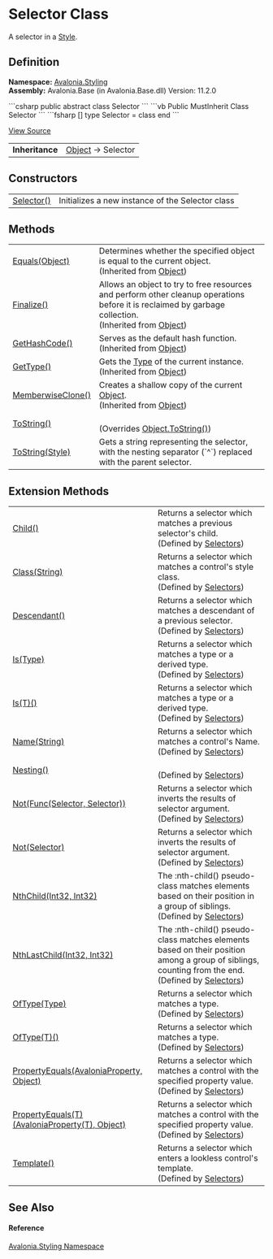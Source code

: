 # Selector Class


A selector in a <a href="T_Avalonia_Styling_Style">Style</a>.



## Definition
**Namespace:** <a href="N_Avalonia_Styling">Avalonia.Styling</a>  
**Assembly:** Avalonia.Base (in Avalonia.Base.dll) Version: 11.2.0

<Tabs groupId="api-code-preview">
<TabItem value="csharp" label="C#">
```csharp
public abstract class Selector
```
</TabItem>
<TabItem value="vb" label="VB">
```vb
Public MustInherit Class Selector
```
</TabItem>
<TabItem value="fsharp" label="F#">
```fsharp
[<AbstractClassAttribute>]
type Selector = class end
```
</TabItem>
</Tabs>



<a href="https://github.com/AvaloniaUI/Avalonia/tree/master/src/Avalonia.Base/Styling/Selector.cs" title="View the source code">View Source</a>

<table>
<tr><td><strong>Inheritance</strong></td><td><a href="https://learn.microsoft.com/dotnet/api/system.object" target="_blank" rel="noopener noreferrer">Object</a>  →  Selector</td></tr>
</table>



## Constructors
<table>
<tr>
<td><a href="M_Avalonia_Styling_Selector__ctor">Selector()</a></td>
<td>Initializes a new instance of the Selector class</td>
</tr>
</table>

## Methods
<table>
<tr>
<td><a href="https://learn.microsoft.com/dotnet/api/system.object.equals#system-object-equals(system-object)" target="_blank" rel="noopener noreferrer">Equals(Object)</a></td>
<td>Determines whether the specified object is equal to the current object.<br />(Inherited from <a href="https://learn.microsoft.com/dotnet/api/system.object" target="_blank" rel="noopener noreferrer">Object</a>)</td>
</tr>
<tr>
<td><a href="https://learn.microsoft.com/dotnet/api/system.object.finalize" target="_blank" rel="noopener noreferrer">Finalize()</a></td>
<td>Allows an object to try to free resources and perform other cleanup operations before it is reclaimed by garbage collection.<br />(Inherited from <a href="https://learn.microsoft.com/dotnet/api/system.object" target="_blank" rel="noopener noreferrer">Object</a>)</td>
</tr>
<tr>
<td><a href="https://learn.microsoft.com/dotnet/api/system.object.gethashcode" target="_blank" rel="noopener noreferrer">GetHashCode()</a></td>
<td>Serves as the default hash function.<br />(Inherited from <a href="https://learn.microsoft.com/dotnet/api/system.object" target="_blank" rel="noopener noreferrer">Object</a>)</td>
</tr>
<tr>
<td><a href="https://learn.microsoft.com/dotnet/api/system.object.gettype" target="_blank" rel="noopener noreferrer">GetType()</a></td>
<td>Gets the <a href="https://learn.microsoft.com/dotnet/api/system.type" target="_blank" rel="noopener noreferrer">Type</a> of the current instance.<br />(Inherited from <a href="https://learn.microsoft.com/dotnet/api/system.object" target="_blank" rel="noopener noreferrer">Object</a>)</td>
</tr>
<tr>
<td><a href="https://learn.microsoft.com/dotnet/api/system.object.memberwiseclone" target="_blank" rel="noopener noreferrer">MemberwiseClone()</a></td>
<td>Creates a shallow copy of the current <a href="https://learn.microsoft.com/dotnet/api/system.object" target="_blank" rel="noopener noreferrer">Object</a>.<br />(Inherited from <a href="https://learn.microsoft.com/dotnet/api/system.object" target="_blank" rel="noopener noreferrer">Object</a>)</td>
</tr>
<tr>
<td><a href="M_Avalonia_Styling_Selector_ToString">ToString()</a></td>
<td><br />(Overrides <a href="https://learn.microsoft.com/dotnet/api/system.object.tostring" target="_blank" rel="noopener noreferrer">Object.ToString()</a>)</td>
</tr>
<tr>
<td><a href="M_Avalonia_Styling_Selector_ToString_1">ToString(Style)</a></td>
<td>Gets a string representing the selector, with the nesting separator (`^`) replaced with the parent selector.</td>
</tr>
</table>

## Extension Methods
<table>
<tr>
<td><a href="M_Avalonia_Styling_Selectors_Child">Child()</a></td>
<td>Returns a selector which matches a previous selector's child.<br />(Defined by <a href="T_Avalonia_Styling_Selectors">Selectors</a>)</td>
</tr>
<tr>
<td><a href="M_Avalonia_Styling_Selectors_Class">Class(String)</a></td>
<td>Returns a selector which matches a control's style class.<br />(Defined by <a href="T_Avalonia_Styling_Selectors">Selectors</a>)</td>
</tr>
<tr>
<td><a href="M_Avalonia_Styling_Selectors_Descendant">Descendant()</a></td>
<td>Returns a selector which matches a descendant of a previous selector.<br />(Defined by <a href="T_Avalonia_Styling_Selectors">Selectors</a>)</td>
</tr>
<tr>
<td><a href="M_Avalonia_Styling_Selectors_Is">Is(Type)</a></td>
<td>Returns a selector which matches a type or a derived type.<br />(Defined by <a href="T_Avalonia_Styling_Selectors">Selectors</a>)</td>
</tr>
<tr>
<td><a href="M_Avalonia_Styling_Selectors_Is__1">Is(T)()</a></td>
<td>Returns a selector which matches a type or a derived type.<br />(Defined by <a href="T_Avalonia_Styling_Selectors">Selectors</a>)</td>
</tr>
<tr>
<td><a href="M_Avalonia_Styling_Selectors_Name">Name(String)</a></td>
<td>Returns a selector which matches a control's Name.<br />(Defined by <a href="T_Avalonia_Styling_Selectors">Selectors</a>)</td>
</tr>
<tr>
<td><a href="M_Avalonia_Styling_Selectors_Nesting">Nesting()</a></td>
<td><br />(Defined by <a href="T_Avalonia_Styling_Selectors">Selectors</a>)</td>
</tr>
<tr>
<td><a href="M_Avalonia_Styling_Selectors_Not_1">Not(Func(Selector, Selector))</a></td>
<td>Returns a selector which inverts the results of selector argument.<br />(Defined by <a href="T_Avalonia_Styling_Selectors">Selectors</a>)</td>
</tr>
<tr>
<td><a href="M_Avalonia_Styling_Selectors_Not">Not(Selector)</a></td>
<td>Returns a selector which inverts the results of selector argument.<br />(Defined by <a href="T_Avalonia_Styling_Selectors">Selectors</a>)</td>
</tr>
<tr>
<td><a href="M_Avalonia_Styling_Selectors_NthChild">NthChild(Int32, Int32)</a></td>
<td>The :nth-child() pseudo-class matches elements based on their position in a group of siblings.<br />(Defined by <a href="T_Avalonia_Styling_Selectors">Selectors</a>)</td>
</tr>
<tr>
<td><a href="M_Avalonia_Styling_Selectors_NthLastChild">NthLastChild(Int32, Int32)</a></td>
<td>The :nth-child() pseudo-class matches elements based on their position among a group of siblings, counting from the end.<br />(Defined by <a href="T_Avalonia_Styling_Selectors">Selectors</a>)</td>
</tr>
<tr>
<td><a href="M_Avalonia_Styling_Selectors_OfType">OfType(Type)</a></td>
<td>Returns a selector which matches a type.<br />(Defined by <a href="T_Avalonia_Styling_Selectors">Selectors</a>)</td>
</tr>
<tr>
<td><a href="M_Avalonia_Styling_Selectors_OfType__1">OfType(T)()</a></td>
<td>Returns a selector which matches a type.<br />(Defined by <a href="T_Avalonia_Styling_Selectors">Selectors</a>)</td>
</tr>
<tr>
<td><a href="M_Avalonia_Styling_Selectors_PropertyEquals">PropertyEquals(AvaloniaProperty, Object)</a></td>
<td>Returns a selector which matches a control with the specified property value.<br />(Defined by <a href="T_Avalonia_Styling_Selectors">Selectors</a>)</td>
</tr>
<tr>
<td><a href="M_Avalonia_Styling_Selectors_PropertyEquals__1">PropertyEquals(T)(AvaloniaProperty(T), Object)</a></td>
<td>Returns a selector which matches a control with the specified property value.<br />(Defined by <a href="T_Avalonia_Styling_Selectors">Selectors</a>)</td>
</tr>
<tr>
<td><a href="M_Avalonia_Styling_Selectors_Template">Template()</a></td>
<td>Returns a selector which enters a lookless control's template.<br />(Defined by <a href="T_Avalonia_Styling_Selectors">Selectors</a>)</td>
</tr>
</table>

## See Also


#### Reference
<a href="N_Avalonia_Styling">Avalonia.Styling Namespace</a>  
